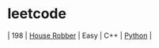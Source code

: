 # leetcode

| 198 | [House Robber](https://leetcode.com/problems/house-robber/) | Easy | C++ | [Python]() |
